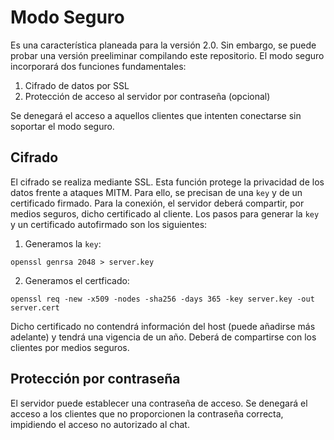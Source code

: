# Modo Seguro
Es una característica planeada para la versión 2.0. Sin embargo, se puede probar una versión preeliminar compilando este repositorio. El modo seguro incorporará dos funciones fundamentales:
1. Cifrado de datos por SSL
2. Protección de acceso al servidor por contraseña (opcional)

Se denegará el acceso a aquellos clientes que intenten conectarse sin soportar el modo seguro.
## Cifrado
El cifrado se realiza mediante SSL. Esta función protege la privacidad de los datos frente a ataques MITM. Para ello, se precisan de una `key` y de un certificado firmado. Para la conexión, el servidor deberá compartir, por medios seguros, dicho certificado al cliente. Los pasos para generar la `key` y un certificado autofirmado son los siguientes:
1. Generamos la `key`:
```
openssl genrsa 2048 > server.key
```
2. Generamos el certficado:
```
openssl req -new -x509 -nodes -sha256 -days 365 -key server.key -out server.cert
```
Dicho certificado no contendrá información del host (puede añadirse más adelante) y tendrá una vigencia de un año. Deberá de compartirse con los clientes por medios seguros.
## Protección por contraseña
El servidor puede establecer una contraseña de acceso. Se denegará el acceso a los clientes que no proporcionen la contraseña correcta, impidiendo el acceso no autorizado al chat.
